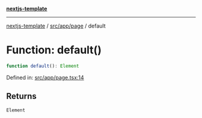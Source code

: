 [**nextjs-template**](README.md)

---

[nextjs-template](README.md) / [src/app/page](src.app.page.md) / default

# Function: default()

```ts
function default(): Element
```

Defined in: [src/app/page.tsx:14](https://github.com/Its-Satyajit/nextjs-template/blob/c8d81b09293d759cbf04e9bc7e542cc7d90740e6/src/app/page.tsx#L14)

## Returns

`Element`
